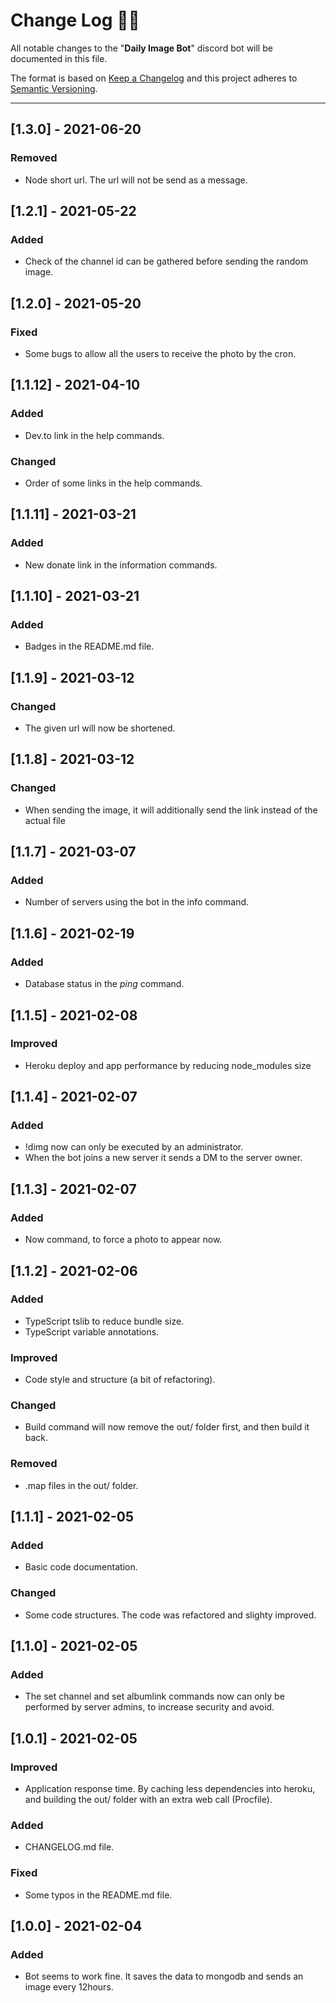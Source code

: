 # **Change Log** 📜📝

All notable changes to the "**Daily Image Bot**" discord bot will be documented in this file.

The format is based on [Keep a Changelog](https://keepachangelog.com/en/1.0.0/) and this project adheres
to [Semantic Versioning](https://semver.org/spec/v2.0.0.html).

---

## [**1.3.0**] - 2021-06-20

### Removed

* Node short url. The url will not be send as a message.

## [**1.2.1**] - 2021-05-22

### Added

* Check of the channel id can be gathered before sending the random image.

## [**1.2.0**] - 2021-05-20

### Fixed

* Some bugs to allow all the users to receive the photo by the cron.

## [**1.1.12**] - 2021-04-10

### Added

* Dev.to link in the help commands.

### Changed

* Order of some links in the help commands.

## [**1.1.11**] - 2021-03-21

### Added

* New donate link in the information commands.

## [**1.1.10**] - 2021-03-21

### Added

* Badges in the README.md file.

## [**1.1.9**] - 2021-03-12

### Changed

* The given url will now be shortened.

## [**1.1.8**] - 2021-03-12

### Changed

* When sending the image, it will additionally send the link instead of the actual file

## [**1.1.7**] - 2021-03-07

### Added

* Number of servers using the bot in the info command.

## [**1.1.6**] - 2021-02-19

### Added

* Database status in the *ping* command.

## [**1.1.5**] - 2021-02-08

### Improved

* Heroku deploy and app performance by reducing node_modules size

## [**1.1.4**] - 2021-02-07

### Added

* !dimg now can only be executed by an administrator.
* When the bot joins a new server it sends a DM to the server owner.

## [**1.1.3**] - 2021-02-07

### Added

* Now command, to force a photo to appear now.

## [**1.1.2**] - 2021-02-06

### Added

* TypeScript tslib to reduce bundle size.
* TypeScript variable annotations.

### Improved

* Code style and structure (a bit of refactoring).

### Changed

* Build command will now remove the out/ folder first, and then build it back.

### Removed

* .map files in the out/ folder.

## [**1.1.1**] - 2021-02-05

### Added

* Basic code documentation.

### Changed

* Some code structures. The code was refactored and slighty improved.

## [**1.1.0**] - 2021-02-05

### Added

* The set channel and set albumlink commands now can only be performed by server admins, to increase security and avoid.

## [**1.0.1**] - 2021-02-05

### Improved

* Application response time. By caching less dependencies into heroku, and building the out/ folder with an extra web
  call (Procfile).

### Added

* CHANGELOG.md file.

### Fixed

* Some typos in the README.md file.

## [**1.0.0**] - 2021-02-04

### Added

* Bot seems to work fine. It saves the data to mongodb and sends an image every 12hours.
